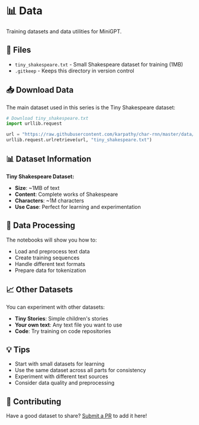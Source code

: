 # 📊 Data

Training datasets and data utilities for MiniGPT.

## 📁 Files

- `tiny_shakespeare.txt` - Small Shakespeare dataset for training (1MB)
- `.gitkeep` - Keeps this directory in version control

## 📥 Download Data

The main dataset used in this series is the Tiny Shakespeare dataset:

```python
# Download tiny_shakespeare.txt
import urllib.request

url = "https://raw.githubusercontent.com/karpathy/char-rnn/master/data/tinyshakespeare/input.txt"
urllib.request.urlretrieve(url, "tiny_shakespeare.txt")
```

## 📊 Dataset Information

**Tiny Shakespeare Dataset:**
- **Size**: ~1MB of text
- **Content**: Complete works of Shakespeare
- **Characters**: ~1M characters
- **Use Case**: Perfect for learning and experimentation

## 🔧 Data Processing

The notebooks will show you how to:
- Load and preprocess text data
- Create training sequences
- Handle different text formats
- Prepare data for tokenization

## 📈 Other Datasets

You can experiment with other datasets:
- **Tiny Stories**: Simple children's stories
- **Your own text**: Any text file you want to use
- **Code**: Try training on code repositories

## 💡 Tips

- Start with small datasets for learning
- Use the same dataset across all parts for consistency
- Experiment with different text sources
- Consider data quality and preprocessing

## 🤝 Contributing

Have a good dataset to share? [Submit a PR](https://github.com/naresh-sharma/mini-gpt/pulls) to add it here!

